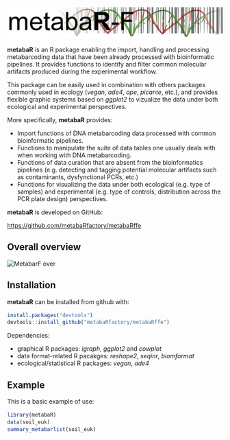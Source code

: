 
<!-- README.md is generated from README.Rmd. Please edit that file -->
![MetabarF banner](metabaR.png)

**metabaR** is an R package enabling the import, handling and processing metabarcoding data that have been already processed with bioinformatic pipelines. It provides functions to identify and filter common molecular artifacts produced during the experimental workflow.

This package can be easily used in combination with others packages commonly used in ecology (*vegan*, *ade4*, *ape*, *picante*, etc.), and provides flexible graphic systems based on *ggplot2* to vizualize the data under both ecological and experimental perspectives.

More specifically, **metabaR** provides:

-   Import functions of DNA metabarcoding data processed with common bioinformatic pipelines.    
-   Functions to manipulate the suite of data tables one usually deals with when working with DNA metabarcoding.    
-   Functions of data curation that are absent from the bioinformatics pipelines (e.g. detecting and tagging potential molecular artifacts such as contaminants, dysfynctional PCRs, etc.)
-   Functions for visualizing the data under both ecological (e.g. type of samples) and experimental (e.g. type of controls, distribution across the PCR plate design) perspectives.

**metabaR** is developed on GitHub:

<https://github.com/metabaRfactory/metabaRffe>

Overall overview
----------------

![MetabarF over](metabaR_overview.png)

Installation
------------

**metabaR** can be installed from github with:

``` r
install.packages("devtools")
devtools::install_github("metabaRfactory/metabaRffe")
```

Dependencies:
- graphical R packages: *igraph*, *ggplot2* and *cowplot*
- data format-related R pacakges: *reshape2*, *seqinr*, *biomformat*
- ecological/statistical R packages: *vegan*, *ade4*

Example
-------

This is a basic example of use:

``` r
library(metabaR)
data(soil_euk)
summary_metabarlist(soil_euk)
```
